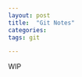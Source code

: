```yaml
---
layout: post
title:  "Git Notes"
categories: 
tags: git

---
```


WIP

<!-- 
# includes
files are included using
{%include <name of file in _include folder>%}
[comment]  
-->